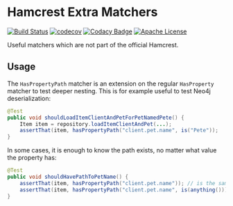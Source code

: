 # Hamcrest Extra Matchers
[![Build Status](https://travis-ci.org/bitzl/hamcrest-extra.svg?branch=master)](https://travis-ci.org/bitzl/hamcrest-extra)
[![codecov](https://codecov.io/gh/bitzl/hamcrest-extra/branch/master/graph/badge.svg)](https://codecov.io/gh/bitzl/hamcrest-extra)
[![Codacy Badge](https://api.codacy.com/project/badge/Grade/27f8c549f6424a7e88240b53907e4216)](https://www.codacy.com/app/marcus_2/hamcrest-extra?utm_source=github.com&amp;utm_medium=referral&amp;utm_content=bitzl/hamcrest-extra&amp;utm_campaign=Badge_Grade)
[![Apache License](https://img.shields.io/badge/license-Apache%202.0-blue.svg)](LICENSE)


Useful matchers which are not part of the official Hamcrest.

## Usage

The `HasPropertyPath` matcher is an extension on the regular `HasProperty` matcher to test deeper nesting. This is for example useful to test Neo4j deserialization:

```java
@Test
public void shouldLoadItemClientAndPetForPetNamedPete() {
    Item item = repository.loadItemClientAndPet(...);
    assertThat(item, hasPropertyPath("client.pet.name", is("Pete"));
}
```

In some cases, it is enough to know the path exists, no matter what value the property has:

```java
@Test
public void shouldHavePathToPetName() {
    assertThat(item, hasPropertyPath("client.pet.name")); // is the same as
    assertThat(item, hasPropertyPath("client.pet.name", is(anything()));
}
```
